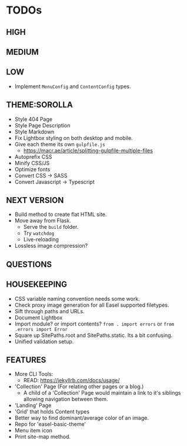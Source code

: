 # TODOs

## HIGH

## MEDIUM

## LOW

- Implement `MenuConfig` and `ContentConfig` types.

## THEME:SOROLLA

- Style 404 Page
- Style Page Description
- Style Markdown
- Fix Lightbox styling on both desktop and mobile.
- Give each theme its own `gulpfile.js`
  - <https://macr.ae/article/splitting-gulpfile-multiple-files>
- Autoprefix CSS
- Minify CSS/JS
- Optimize fonts
- Convert CSS -> SASS
- Convert Javascript -> Typescript

## NEXT VERSION

- Build method to create flat HTML site.
- Move away from Flask.
  - Serve the `build` folder.
  - Try `watchdog`
  - Live-reloading
- Lossless image compression?

## QUESTIONS

## HOUSEKEEPING

- CSS variable naming convention needs some work.
- Check proxy image generation for all Easel supported filetypes.
- Sift through paths and URLs.
- Document Lightbox
- Import module? or import contents?
    `from . import errors` or `from .errors import Error`
- Square up SitePaths.root and SitePaths.static. Its a bit confusing.
- Unified validation setup.

## FEATURES

- More CLI Tools:
  - READ: <https://jekyllrb.com/docs/usage/>
- 'Collection' Page (For relating other pages or a blog.)
  - A child of a 'Collection' Page would maintain a link to it's siblings allowing navigation between them.
- 'Landing' Page
- 'Grid' that holds Content types
- Better way to find dominant/average color of an image.
- Repo for 'easel-basic-theme'
- Menu item icon
- Print site-map method.
